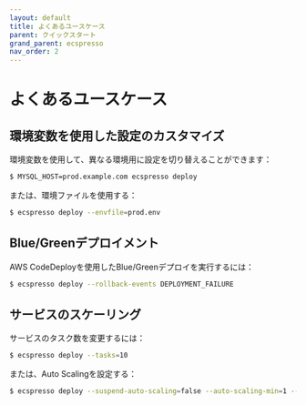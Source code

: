 ```yaml
---
layout: default
title: よくあるユースケース
parent: クイックスタート
grand_parent: ecspresso
nav_order: 2
---
```


# よくあるユースケース

## 環境変数を使用した設定のカスタマイズ

環境変数を使用して、異なる環境用に設定を切り替えることができます：

```bash
$ MYSQL_HOST=prod.example.com ecspresso deploy
```

または、環境ファイルを使用する：

```bash
$ ecspresso deploy --envfile=prod.env
```

## Blue/Greenデプロイメント

AWS CodeDeployを使用したBlue/Greenデプロイを実行するには：

```bash
$ ecspresso deploy --rollback-events DEPLOYMENT_FAILURE
```

## サービスのスケーリング

サービスのタスク数を変更するには：

```bash
$ ecspresso deploy --tasks=10
```

または、Auto Scalingを設定する：

```bash
$ ecspresso deploy --suspend-auto-scaling=false --auto-scaling-min=1 --auto-scaling-max=20
```

## デプロイを待たずに次の操作に進む

デプロイの完了を待たずに次の操作に進むには：

```bash
$ ecspresso deploy --no-wait
```

## タスク定義の更新なしでサービスを更新

タスク定義を更新せずにサービス定義のみを更新するには：

```bash
$ ecspresso deploy --skip-task-definition
```

## 強制的に新しいデプロイメントを開始

現在のタスク定義でも強制的に新しいデプロイメントを開始するには：

```bash
$ ecspresso deploy --force-new-deployment
```
